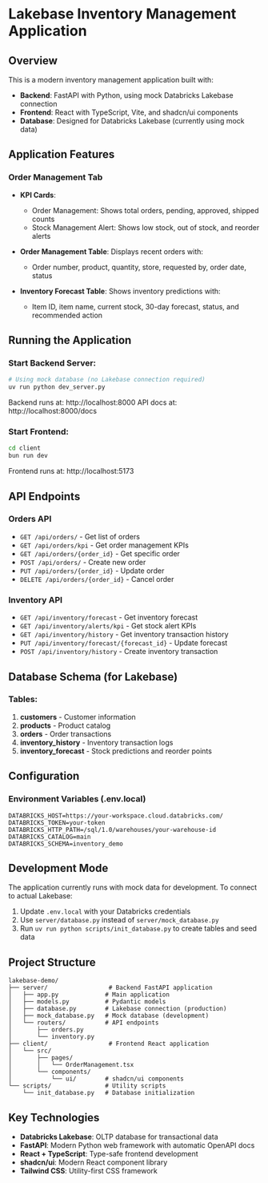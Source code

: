 # Lakebase Inventory Management Application

## Overview
This is a modern inventory management application built with:
- **Backend**: FastAPI with Python, using mock Databricks Lakebase connection
- **Frontend**: React with TypeScript, Vite, and shadcn/ui components
- **Database**: Designed for Databricks Lakebase (currently using mock data)

## Application Features

### Order Management Tab
- **KPI Cards**:
  - Order Management: Shows total orders, pending, approved, shipped counts
  - Stock Management Alert: Shows low stock, out of stock, and reorder alerts
  
- **Order Management Table**: Displays recent orders with:
  - Order number, product, quantity, store, requested by, order date, status
  
- **Inventory Forecast Table**: Shows inventory predictions with:
  - Item ID, item name, current stock, 30-day forecast, status, and recommended action

## Running the Application

### Start Backend Server:
```bash
# Using mock database (no Lakebase connection required)
uv run python dev_server.py
```
Backend runs at: http://localhost:8000
API docs at: http://localhost:8000/docs

### Start Frontend:
```bash
cd client
bun run dev
```
Frontend runs at: http://localhost:5173

## API Endpoints

### Orders API
- `GET /api/orders/` - Get list of orders
- `GET /api/orders/kpi` - Get order management KPIs
- `GET /api/orders/{order_id}` - Get specific order
- `POST /api/orders/` - Create new order
- `PUT /api/orders/{order_id}` - Update order
- `DELETE /api/orders/{order_id}` - Cancel order

### Inventory API
- `GET /api/inventory/forecast` - Get inventory forecast
- `GET /api/inventory/alerts/kpi` - Get stock alert KPIs
- `GET /api/inventory/history` - Get inventory transaction history
- `PUT /api/inventory/forecast/{forecast_id}` - Update forecast
- `POST /api/inventory/history` - Create inventory transaction

## Database Schema (for Lakebase)

### Tables:
1. **customers** - Customer information
2. **products** - Product catalog
3. **orders** - Order transactions
4. **inventory_history** - Inventory transaction logs
5. **inventory_forecast** - Stock predictions and reorder points

## Configuration

### Environment Variables (.env.local)
```
DATABRICKS_HOST=https://your-workspace.cloud.databricks.com/
DATABRICKS_TOKEN=your-token
DATABRICKS_HTTP_PATH=/sql/1.0/warehouses/your-warehouse-id
DATABRICKS_CATALOG=main
DATABRICKS_SCHEMA=inventory_demo
```

## Development Mode
The application currently runs with mock data for development. To connect to actual Lakebase:
1. Update `.env.local` with your Databricks credentials
2. Use `server/database.py` instead of `server/mock_database.py`
3. Run `uv run python scripts/init_database.py` to create tables and seed data

## Project Structure
```
lakebase-demo/
├── server/                 # Backend FastAPI application
│   ├── app.py             # Main application
│   ├── models.py          # Pydantic models
│   ├── database.py        # Lakebase connection (production)
│   ├── mock_database.py   # Mock database (development)
│   └── routers/           # API endpoints
│       ├── orders.py
│       └── inventory.py
├── client/                 # Frontend React application
│   └── src/
│       ├── pages/
│       │   └── OrderManagement.tsx
│       └── components/
│           └── ui/        # shadcn/ui components
└── scripts/               # Utility scripts
    └── init_database.py   # Database initialization
```

## Key Technologies
- **Databricks Lakebase**: OLTP database for transactional data
- **FastAPI**: Modern Python web framework with automatic OpenAPI docs
- **React + TypeScript**: Type-safe frontend development
- **shadcn/ui**: Modern React component library
- **Tailwind CSS**: Utility-first CSS framework